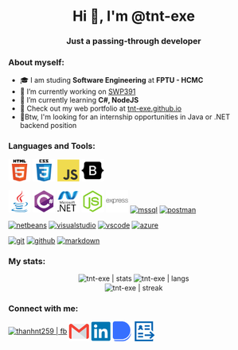 <!---------------------------------------- intro ---------------------------------------->

<h1 align="center">Hi 👋, I'm @tnt-exe</h1>
<h3 align="center">Just a passing-through developer</h3>

<!---------------------------------------- about ---------------------------------------->

<h3 align="left">About myself:</h3>

- 🎓 I am studing **Software Engineering** at **FPTU - HCMC**
- 🔭 I’m currently working on [SWP391](https://github.com/tnt-exe/SWP391_FPT_miniproject)
- 🧐 I’m currently learning **C#, NodeJS**
- 👀 Check out my web portfolio at [tnt-exe.github.io](https://tnt-exe.github.io/)
- 🐳Btw, I'm looking for an internship opportunities in Java or .NET backend position 



<!---------------------------------------- language & tools ---------------------------------------->

<h3 align="left">Languages and Tools:</h3>

<!-------------------- front-end section -------------------->
<p>
<!-- HTML -->
<a href="https://www.w3schools.com/html/" target="blank" rel="noreferrer"><img src="https://raw.githubusercontent.com/devicons/devicon/master/icons/html5/html5-original-wordmark.svg" alt="html5" width="45" height="45"/></a> 
<!-- CSS -->
<a href="https://www.w3schools.com/css/" target="blank" rel="noreferrer"> <img src="https://raw.githubusercontent.com/devicons/devicon/master/icons/css3/css3-original-wordmark.svg" alt="css3" width="45" height="45"/></a> 
<!-- JS -->
<a href="https://developer.mozilla.org/en-US/docs/Web/JavaScript" target="blank" rel="noreferrer"><img src="https://raw.githubusercontent.com/devicons/devicon/master/icons/javascript/javascript-original.svg" alt="javascript" width="45" height="45"/></a> 
<!-- Bootstrap -->
<a href="https://getbootstrap.com" target="blank" rel="noreferrer"><img src="https://raw.githubusercontent.com/devicons/devicon/master/icons/bootstrap/bootstrap-plain.svg" alt="bootstrap" width="45" height="45"/></a>
</p>

<!-------------------- back-end section -------------------->
<p>
<!-- Java -->
<a href="https://www.java.com" target="blank" rel="noreferrer"> <img src="https://raw.githubusercontent.com/devicons/devicon/master/icons/java/java-original.svg" alt="java" width="45" height="45"/></a> 
<!-- C Sharp -->
<a href="https://www.w3schools.com/cs/" target="blank" rel="noreferrer"><img src="https://raw.githubusercontent.com/devicons/devicon/master/icons/csharp/csharp-original.svg" alt="csharp" width="45" height="45"/></a> 
<!-- .NET -->
<a href="https://dotnet.microsoft.com/" target="blank" rel="noreferrer"> <img src="https://raw.githubusercontent.com/devicons/devicon/master/icons/dot-net/dot-net-original-wordmark.svg" alt="dotnet" width="45" height="45"/></a> 
<!-- NodeJS -->
<a href="https://nodejs.org" target="blank" rel="noreferrer"><img src="https://raw.githubusercontent.com/devicons/devicon/master/icons/nodejs/nodejs-original.svg" alt="nodejs" width="45" height="45"/></a> 
<!-- ExpressJS -->
<a href="https://expressjs.com" target="blank" rel="noreferrer"><img src="https://raw.githubusercontent.com/devicons/devicon/master/icons/express/express-original-wordmark.svg" alt="express" width="45" height="45"/></a> 
<!-- SQL Server -->
<a href="https://www.microsoft.com/en-us/sql-server" target="blank" rel="noreferrer"><img src="https://www.svgrepo.com/show/303229/microsoft-sql-server-logo.svg" alt="mssql" width="45" height="45"/></a> 
<!-- Postman -->
<a href="https://postman.com" target="blank" rel="noreferrer"><img src="https://www.vectorlogo.zone/logos/getpostman/getpostman-icon.svg" alt="postman" width="45" height="45"/></a>
</p>

<!-------------------- IDE section -------------------->
<p>  
<!-- NetBeans -->
<a href="https://netbeans.apache.org" targer="blank" rel="noreferrer"><img src="https://img.shields.io/badge/apache%20netbeans-1B6AC6?style=for-the-badge&logo=apache%20netbeans%20IDE&logoColor=white" alt="netbeans"/></a> 
<!-- Visual Studio -->
<a href="https://visualstudio.microsoft.com" targer="blank" rel="noreferrer"><img src="https://img.shields.io/badge/Visual_Studio-5C2D91?style=for-the-badge&logo=visual%20studio&logoColor=white" alt="visualstudio"/></a> 
<!-- Visual Studio Code -->
<a href="https://code.visualstudio.com/" targer="blank" rel="noreferrer"><img src="https://img.shields.io/badge/Visual_Studio_Code-0078D4?style=for-the-badge&logo=visual%20studio%20code&logoColor=white" alt="vscode"/></a> 
<!-- Azure Data Studio -->
<a href="https://azure.microsoft.com/en-us/products/data-studio" targer="blank" rel="noreferrer"><img src="https://img.shields.io/badge/azure%20data%20studio-0078D4?style=for-the-badge&logo=microsoftazure&logoColor=white" alt="azure"/></a> 
</p>

<!-------------------- other section -------------------->
<p>
<!-- Git -->
<a href="https://git-scm.com/" target="blank" rel="noreferrer"><img src="https://img.shields.io/badge/GIT-E44C30?style=for-the-badge&logo=git&logoColor=white" alt="git"/></a> 
<!-- GitHub -->
<a href="https://github.com/tnt-exe" target="blank" rel="noreferrer"><img src="https://img.shields.io/badge/GitHub-100000?style=for-the-badge&logo=github&logoColor=white" alt="github"/></a> 
<!-- Markdown -->
<a href="https://www.markdownguide.org/" target="blank" rel="noreferrer"><img src="https://img.shields.io/badge/Markdown-000000?style=for-the-badge&logo=markdown&logoColor=white" alt="markdown"/></a>
</p>

<!---------------------------------------- Stats ---------------------------------------->

<h3 align="left">My stats:</h3>

<!-- stats and langs -->
<div align="center">
<img height="170em" src="https://github-readme-stats.vercel.app/api?username=tnt-exe&show_icons=true&locale=en" alt="tnt-exe | stats" />
<img height="170em" src="https://github-readme-stats.vercel.app/api/top-langs?username=tnt-exe&show_icons=true&locale=en&layout=compact&langs_count=8" alt="tnt-exe | langs" />
</div>
<!-- streak stats -->
<div align="center">
<img align="center" src="https://github-readme-streak-stats.herokuapp.com/?user=tnt-exe" alt="tnt-exe | streak" />
</div>

<!---------------------------------------- Connect with me ---------------------------------------->

<h3 align="left">Connect with me:</h3>

<p>
<!-- Facebook -->
<a href="https://fb.com/thanhnt259" target="blank"><img align="center" src="https://raw.githubusercontent.com/rahuldkjain/github-profile-readme-generator/master/src/images/icons/Social/facebook.svg" alt="thanhnt259 | fb" height="40" width="40" /></a>
<!-- Gmail -->
<a href="mailto:truongthanh717@gmail.com" target="blank"><img align="center" src="https://raw.githubusercontent.com/SatYu26/SatYu26/master/Assets/Gmail.svg" alt="truongthanh717 | mail" height="40" width="40" /></a>
<!-- LinkedIn -->
<a href="https://www.linkedin.com/in/thanh-nguyen-truong-874239267/" target="blank"><img align="center" src="https://raw.githubusercontent.com/devicons/devicon/master/icons/linkedin/linkedin-original.svg" alt="tnt-exe | linkedin" height="40" width="40" /></a>
<!-- Devfolio -->
<a href="https://devfolio.co/@tntexe" target="blank"><img align="center" src="https://raw.githubusercontent.com/SatYu26/SatYu26/master/Assets/dev.png" alt="tnt-exe | devfolio" height="40" width="40"/></a>
<!-- Resume -->
<a href="https://docs.google.com/viewer?url=https://raw.githubusercontent.com/tnt-exe/tnt-exe.github.io/main/resources/assets/cv/myCV.pdf" target="blank"><img align="center" src="https://raw.githubusercontent.com/SatYu26/SatYu26/master/Assets/resume.png" alt="tnt-exe | resume" height="40" width="40"/></a>
</p>
